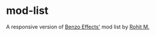 # mod-list

A responsive version of [Benzo Effects'](https://www.benzoeffect.com/mods) mod list by [Rohit M.](https://github.com/Rohit685)
